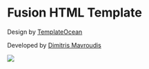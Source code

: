 # Fusion HTML Template

Design by	[TemplateOcean](https://templateocean.com/)

Developed by [Dimitris Mavroudis](https:://mavrou.gr)

![](https://pixelbuddha.net/sites/default/files/freebie-slide/freebie-slide-1470753714-1.jpg)
